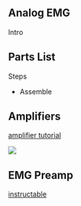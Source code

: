 ## Analog EMG

Intro

Parts List
-

Steps
- Assemble


## Amplifiers

[amplifier tutorial](https://www.electronics-tutorials.ws/amplifier/amp_6.html)

![](https://www.electronics-tutorials.ws/wp-content/uploads/2013/07/amp25.gif)


## EMG Preamp

[instructable](https://www.instructables.com/id/Build-a-Muscle-Audio-Amplifier-Electromyography/)